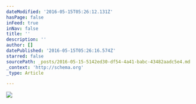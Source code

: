```yaml
---
dateModified: '2016-05-15T05:26:12.131Z'
hasPage: false
inFeed: true
inNav: false
title: ''
description: ''
author: []
datePublished: '2016-05-15T05:26:16.574Z'
starred: false
sourcePath: _posts/2016-05-15-5142ed30-df54-4a41-babc-43482aadc5e4.md
_context: 'http://schema.org'
_type: Article

---
```

![](https://the-grid-user-content.s3-us-west-2.amazonaws.com/4b0db7bc-a03c-45a4-a07d-7e8cb9b5a6f2.jpg)